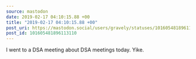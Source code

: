 ```yaml
---
source: mastodon
date: 2019-02-17 04:10:15.88 +00
title: "2019-02-17 04:10:15.88 +00"
post_uri: https://mastodon.social/users/gravely/statuses/101605481896113110
post_id: 101605481896113110
---
```

I went to a DSA meeting about DSA meetings today. Yike.


